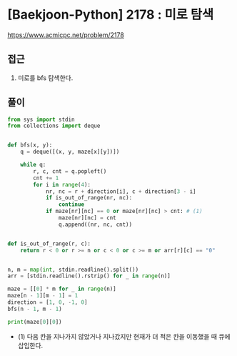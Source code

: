 [Baekjoon-Python] 2178 : 미로 탐색
=
<https://www.acmicpc.net/problem/2178>


접근
--


1. 미로를 bfs 탐색한다.


풀이
--



```python
from sys import stdin
from collections import deque


def bfs(x, y):
    q = deque([(x, y, maze[x][y])])

    while q:
        r, c, cnt = q.popleft()
        cnt += 1
        for i in range(4):
            nr, nc = r + direction[i], c + direction[3 - i]
            if is_out_of_range(nr, nc):
                continue
            if maze[nr][nc] == 0 or maze[nr][nc] > cnt: # (1)
                maze[nr][nc] = cnt
                q.append((nr, nc, cnt))


def is_out_of_range(r, c):
    return r < 0 or r >= n or c < 0 or c >= m or arr[r][c] == "0"


n, m = map(int, stdin.readline().split())
arr = [stdin.readline().rstrip() for _ in range(n)]

maze = [[0] * m for _ in range(n)]
maze[n - 1][m - 1] = 1
direction = [1, 0, -1, 0]
bfs(n - 1, m - 1)

print(maze[0][0])
```


* (1) 다음 칸을 지나가지 않았거나 지나갔지만 현재가 더 적은 칸을 이동했을 때 큐에 삽입한다.

